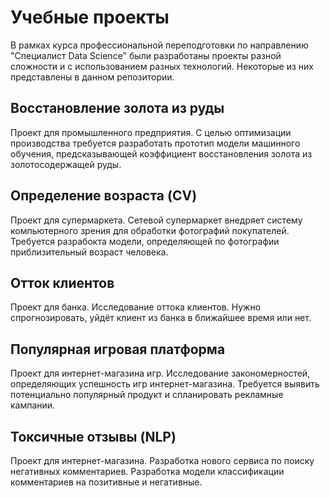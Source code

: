 # Учебные проекты 
В рамках курса профессиональной переподготовки по направлению "Специалист Data Science" были разработаны проекты разной сложности и с использованием разных технологий. Некоторые из них представлены в данном репозитории.
## Восстановление золота из руды
Проект для промышленного предприятия. С целью оптимизации производства требуется разработать прототип модели машинного обучения, предсказывающей коэффициент восстановления золота из золотосодержащей руды.
## Определение возраста (CV)
Проект для супермаркета. Сетевой супермаркет внедряет систему компьютерного зрения для обработки фотографий покупателей. Требуется разрабокта модели, определяющей по фотографии приблизительный возраст человека.
## Отток клиентов
Проект для банка. Исследование оттока клиентов. Нужно спрогнозировать, уйдёт клиент из банка в ближайшее время или нет.
## Популярная игровая платформа
Проект для интернет-магазина игр. Исследование закономерностей, определяющих успешность игр интернет-магазина. Требуется выявить потенциально популярный продукт и спланировать рекламные кампании.
## Токсичные отзывы (NLP)
Проект для интернет-магазина. Разработка нового сервиса по поиску негативных комментариев. Разработка модели классификации комментариев на позитивные и негативные.

